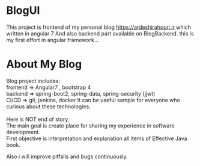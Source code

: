 # BlogUI
This project is frontend of my personal blog <https://ardeshirahouri.ir> which written in angular 7 
And also backend part available on BlogBackend.
this is my first effort in angular framework...

# About My Blog
Blog project includes:</br>
frontend => Angular7 , bootstrap 4</br>
backend => spring-boot2, spring-data, spring-security (jjwt) </br>
CI/CD => git, jenkins, docker
It can be useful sample for everyone who curious about these technologies.</br>
</br>
Here is NOT end of story,</br>
The main goal is create place for sharing my experience in software development.</br>
First objective is interpretation and explanation all items of Effective Java book.</br>

Also i will improve pitfalls and bugs continuously.</br>